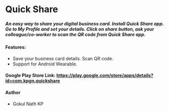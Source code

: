 # Quick Share

##### An easy way to share your digital business card. Install Quick Share app. Go to My Profile and set your details. Click on share button, ask your colleague/co-worker to scan the QR code from Quick Share app.

#### Features:

- Save your business card details. Scan QR code.
- Support for Android Wearable.

#### Google Play Store Link: https://play.google.com/store/apps/details?id=com.kpgn.quickshare

#### Author

- Gokul Nath KP
